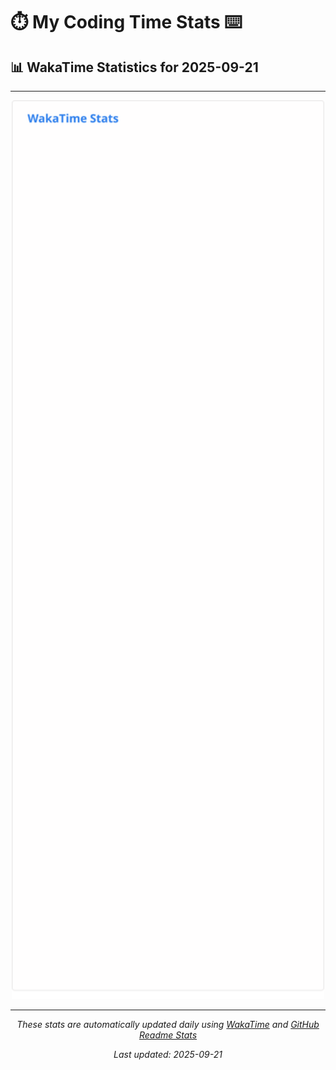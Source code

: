 # ⏱️ My Coding Time Stats ⌨️

## 📊 WakaTime Statistics for 2025-09-21

---

<div align="center">

<img src="./images/wakatime-stats-2025-09-21.svg" alt="WakaTime Stats" width="500">

</div>

---

<div align="center">

*These stats are automatically updated daily using [WakaTime](https://wakatime.com) and [GitHub Readme Stats](https://github.com/anuraghazra/github-readme-stats)*

*Last updated: 2025-09-21*
</div>
